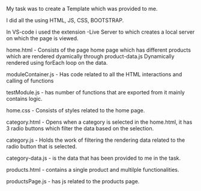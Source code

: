 My task was to create a Template which was provided to me.

I did all the using HTML, JS, CSS, BOOTSTRAP.

In VS-code i used the extension -Live Server to which creates a local server on which the page is viewed.

home.html - Consists of the page home page which has different products which are rendered dyamically through product-data.js
            Dynamically rendered using forEach loop on the data.

moduleContainer.js - Has code related to all the HTML interactions and calling of functions

testModule.js - has number of functions that are exported from it mainly contains logic.

home.css - Consists of styles related to the home page.

category.html - Opens when a category is selected in the home.html, it has 3 radio buttons which filter the data based on the selection.

category.js - Holds the work of filtering the rendering data related to the radio button that is selected.

category-data.js - is the data that has been provided to me in the task.

products.html -  contains a single product and multilple functionalities.

productsPage.js - has js related to the products page.





